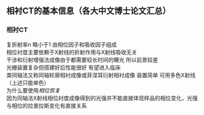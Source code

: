 ## 相衬CT的基本信息（各大中文博士论文汇总）
### 相衬CT
复折射率n 略小于1 由相位因子和吸收因子组成  
相位衬度主要依赖于X射线的折射作用与X射线吸收无关  
干涉和衍射增强法成像由于都需要较长时间的曝光 所以前景较差  
光栅装置复杂但搭建好后性能很好 有望进入临床  
类同轴法又称同轴轮廓相衬成像或菲涅耳衍射相衬成像 装置简单 可用多色X射线（上述只能单色）  
为什么要使用*相位恢复*  
因为同轴法X射线相位衬度成像得到的光强并不能直接体现样品的相位变化，光强与相位的拉普拉斯变化有直接关系
